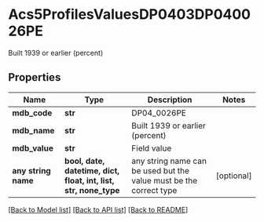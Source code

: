 # Acs5ProfilesValuesDP0403DP040026PE

Built 1939 or earlier (percent)

## Properties
Name | Type | Description | Notes
------------ | ------------- | ------------- | -------------
**mdb_code** | **str** | DP04_0026PE | 
**mdb_name** | **str** | Built 1939 or earlier (percent) | 
**mdb_value** | **str** | Field value | 
**any string name** | **bool, date, datetime, dict, float, int, list, str, none_type** | any string name can be used but the value must be the correct type | [optional]

[[Back to Model list]](../README.md#documentation-for-models) [[Back to API list]](../README.md#documentation-for-api-endpoints) [[Back to README]](../README.md)



